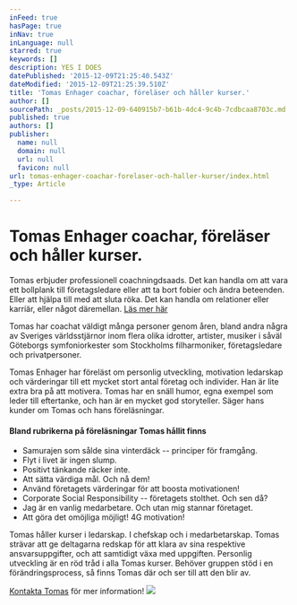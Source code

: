 ```yaml
---
inFeed: true
hasPage: true
inNav: true
inLanguage: null
starred: true
keywords: []
description: YES I DOES
datePublished: '2015-12-09T21:25:40.543Z'
dateModified: '2015-12-09T21:25:39.510Z'
title: 'Tomas Enhager coachar, föreläser och håller kurser.'
author: []
sourcePath: _posts/2015-12-09-640915b7-b61b-4dc4-9c4b-7cdbcaa8703c.md
published: true
authors: []
publisher:
  name: null
  domain: null
  url: null
  favicon: null
url: tomas-enhager-coachar-forelaser-och-haller-kurser/index.html
_type: Article

---
```

# Tomas Enhager coachar, föreläser och håller kurser.

Tomas erbjuder professionell coachningdsaads. Det kan handla om att vara ett bollplank till företagsledare eller att ta bort fobier och ändra beteenden. Eller att hjälpa till med att sluta röka. Det kan handla om relationer eller karriär, eller något däremellan. [Läs mer här][0]

Tomas har coachat väldigt många personer genom åren, bland andra några av Sveriges världsstjärnor inom flera olika idrotter, artister, musiker i såväl Göteborgs symfoniorkester som Stockholms filharmoniker, företagsledare och privatpersoner.

Tomas Enhager har föreläst om personlig utveckling, motivation ledarskap och värderingar till ett mycket stort antal företag och individer. Han är lite extra bra på att motivera. Tomas har en snäll humor, egna exempel som leder till eftertanke, och han är en mycket god storyteller. Säger hans kunder om Tomas och hans föreläsningar.

#### Bland rubrikerna på föreläsningar Tomas hållit finns

* Samurajen som sålde sina vinterdäck -- principer för framgång.
* Flyt i livet är ingen slump.
* Positivt tänkande räcker inte.
* Att sätta värdiga mål. Och nå dem!
* Använd företagets värderingar för att boosta motivationen!
* Corporate Social Responsibility -- företagets stolthet. Och sen då?
* Jag är en vanlig medarbetare. Och utan mig stannar företaget.
* Att göra det omöjliga möjligt! 4G motivation!

Tomas håller kurser i ledarskap. I chefskap och i medarbetarskap. Tomas strävar att ge deltagarna redskap för att klara av sina respektive ansvarsuppgifter, och att samtidigt växa med uppgiften. Personlig utveckling är en röd tråd i alla Tomas kurser. Behöver gruppen stöd i en förändringsprocess, så finns Tomas där och ser till att den blir av.

[Kontakta Tomas][1] för mer information!
![](https://the-grid-user-content.s3-us-west-2.amazonaws.com/af7929ae-655a-494f-be15-9fdc9098a508.jpg)

[0]: null
[1]: http://www.tomasenhager.se/?page_id=1156